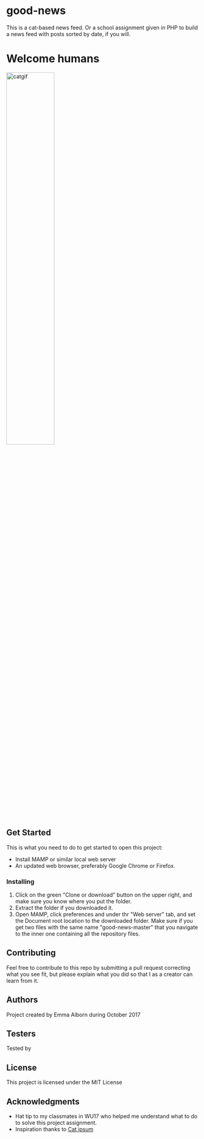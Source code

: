 # good-news

This is a cat-based news feed. Or a school assignment given in PHP to build a news feed with posts sorted by date, if you will.

# Welcome humans
[<img src="https://media.giphy.com/media/J3juS9woXYq5i/giphy.gif" alt="catgif" width="50%">](https://media.giphy.com/media/J3juS9woXYq5i/giphy.gif)

## Get Started

This is what you need to do to get started to open this project:

- Install MAMP or similar local web server
- An updated web browser, preferably Google Chrome or Firefox.

### Installing

1. Click on the green "Clone or download" button on the upper right, and make sure you know where you put the folder. <br>
2. Extract the folder if you downloaded it.<br>
3. Open MAMP, click preferences and under thr "Web server" tab, and set the Document root location to the downloaded folder. Make sure if you get two files with the same name "good-news-master" that you navigate to the inner one containing all the repository files.

## Contributing

Feel free to contribute to this repo by submitting a pull request correcting what you see fit, but please explain what you did so that I as a creator can learn from it.

## Authors

Project created by Emma Alborn during October 2017

## Testers
Tested by

## License

This project is licensed under the MIT License

## Acknowledgments

* Hat tip to my classmates in WU17 who helped me understand what to do to solve this project assignment.
* Inspiration thanks to [Cat ipsum](http://www.catipsum.com/index.php) 
